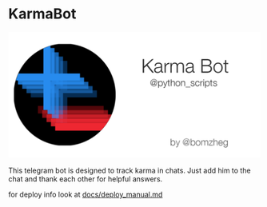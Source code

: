 # KarmaBot

![Лого проекта](https://github.com/bomzheg/KarmaBot/blob/master/docs/pictures/gitgub_titlepic.png)

This telegram bot is designed to track karma in chats.
Just add him to the chat and thank each other for helpful answers.

for deploy info look at [docs/deploy_manual.md](./docs/deploy_manual.md)